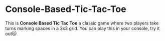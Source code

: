 # Console-Based-Tic-Tac-Toe
This is **Console Based Tic Tac Toe** a classic game where two players take turns marking spaces in a 3x3 grid.  You can play this in your console, try it out🐱 
